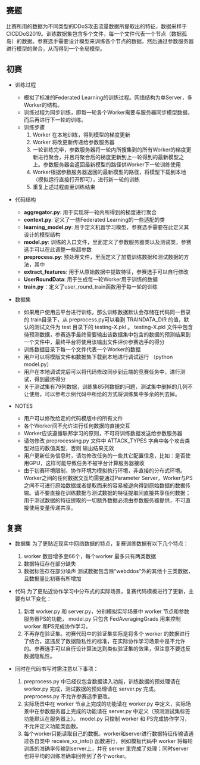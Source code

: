 ## 赛题
  比赛所用的数据为不同类型的DDoS攻击流量数据所提取出的特征，数据采样于 CICDDoS2019。训练数据集包含多个文件，每一个文件代表一个节点（数据孤岛）的数据。参赛选手需要设计模型来训练各个节点的数据，然后通过参数服务器进行模型的聚合，从而得到一个全局模型。

## 初赛
- 训练过程
  - 模拟了标准的Federated Learning的训练过程。网络结构为单Server，多Worker的结构。
  - 训练过程为同步训练，即每一轮各个Worker需要与服务器同步模型数据，而后再进行下一轮的训练。
  - 训练步骤
    1. Worker 在本地训练，得到模型的梯度更新
    2. Worker 将改更新传递给参数服务器
    3. 一轮训练完毕，参数服务器将一轮内所搜集到的所有Worker的梯度更新进行聚合，并且将聚合后的梯度更新到上一轮得到的最新模型之上。参数服务器会返回最新模型的路径供Worker下一轮训练使用
    4. Worker根据参数服务器返回的最新模型的路径，将模型下载到本地（模拟运行直接打开即可），进行新一轮的训练
    5. 重复上述过程直至训练结束

- 代码结构
  - **aggregator.py**: 用于实现将一轮内所得到的梯度进行聚合
  - **context.py**: 定义了一些Federated Learning的一些适配的类
  - **learning_model.py**: 用于定义机器学习模型，参赛选手需要在此定义其设计的模型结构
  - **model.py**: 训练的入口文件，里面定义了参数服务器类以及测试类，参赛选手可以在此调整一些超参数
  - **preprocess.py**: 预处理文件，里面定义了加载训练数据和测试数据的方法，其中
  - **extract_features**: 用于从原始数据中提取特征，参赛选手可以自行修改
  - **UserRoundData**: 用于生成每一轮Worker用于训练的数据
  - **train.py**：定义了user_round_train函数用于每一轮的训练

- 数据集
  - 如果用户使用云平台进行训练，那么训练数据默认会存储在代码同一目录的 train目录下，从 preprocess.py可以看到 TRAINDATA_DIR 的值，默认的测试文件为 test 目录下的 testing-X.pkl 。  testing-X.pkl 文件中包含待预测数据，参赛选手最终需要输出该数据集中包含的数据的预测结果到一个文件中，最终平台将使用该输出文件评价参赛选手的得分
  - 训练数据目录下每一个文件代表一个Worker的数据
  - 用户可以将模版文件和数据集下载到本地进行调试运行 （python model.py）
  - 用户在本地调试完后可以将代码修改同步到云端的竞赛任务中，进行测试，得到最终得分
  - 关于测试集有79列数据，训练集85列数据的问题，测试集中删掉的几列不让使用，可以参考示例代码中所给的方式将训练集中多余的列去掉。

- NOTES
  - 用户可以修改给定的代码模版中的所有文件
  - 各个Worker间不允许进行任何数据的直接交互
  - Worker应该遵循联邦学习的原则，不可将训练数据发送给参数服务器
  - 请勿修改 preprocessing.py 文件中 ATTACK_TYPES 字典中各个攻击类型对应的数值类型，否则 输出结果无效
  - 用户更新任务信息时，请勿修改任务的一些其它配置信息，比如：是否使用GPU，这样可能导致任务不被平台计算服务器接收
  - 由于初赛环境限制，协作环境为模拟执行环境，非直接的分布式环境。Worker之间的任何数据交互均需要通过Parameter Server，Worker与PS之间不可进行原始数据或者提取而来的容易被逆向得到原始数据的数据传输。请不要直接在训练数据与测试数据的特征提取间直接共享任何数据；用于测试数据的特征提取的一切额外数据必须由参数服务器提供，不可直接使用变量传递共享。

## 复赛
- 数据集
为了更贴近现实中网络数据的特点，复赛训练数据有以下几个特点：
  1. worker 数目增多至66个，每个worker 最多只有两类数据
  2. 数据特征存在部分缺失
  3. 数据标签存在部分噪声
测试数据包含除“webddos”外的其他十三类数据，且数据量比初赛有所增加

- 代码
为了更贴近协作学习中分布式的实际场景，复赛代码模板进行了更新，主要有以下变化：
  1. 新增 worker.py 和 server.py，分别模拟实际场景中 worker 节点和参数服务器PS的功能， model.py 只包含 FedAveragingGrads 用来控制 worker 和PS完成协作学习。
  2. 不再存在验证集。初赛代码中的验证集实际是将多个 worker 的数据进行了结合，这违反了数据隐私性的标准，在实际协作学习场景中是不允许的。参赛选手可以自行设计算法达到类似验证集的效果，但注意不要违反数据隐私性。
  

- 同时在代码书写时需注意以下事项：
  1. preprocess.py 中已经仅包含数据读入功能，训练数据的预处理请在 worker.py 完成，测试数据的预处理请在 server.py 完成。 preprocess.py 不允许参赛选手更改。
  2. 实际场景中在 worker 节点上完成的功能请在 worker.py 中定义，实际场景中在参数服务器上完成的功能请在 server.py 中定义（预测测试集标签功能默认在服务器上）。 model.py 只控制 worker 和 PS完成协作学习，不允许定义功能类函数。
  3. 每个worker只能读取自己的数据。worker和server进行数据特征传输请通过各自类中 receive_xx_info() 函数进行，例如模板代码中 worker 将每轮训练的准确率传输到server上，并在 server 里完成了处理；同时server 也将平均的训练准确率回传到了各个worker。
